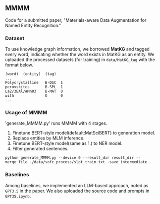 ## MMMM

Code for a submitted paper, "Materials-aware Data Augmentation for Named Entity Recognition." 

### Dataset

To use knowledge graph information, we borrowed **MatKG** and tagged every word, indicating whether the word exists in MatKG as an entity.
We uploaded the processed datasets (for training) in `data/MatKG_tag` with the format below.
```
(word)  (entity)  (tag)
...
Polycrystalline   B-DSC  1
perovskites       B-SPL  1
La2/3BAl/#MnO3    B-MAT  0
with              O      0
...
```

### Usage of MMMM

'generate_MMMM.py' runs MMMM with 4 stages.
1.  Finetune BERT-style model(default:MatSciBERT) to generation model. 
2.  Replace entities by MLM inference.
3.  Finetune BERT-style model(same as 1.) to NER model.
4.  Filter generated sentences.
```
python generate_MMMM.py --device 0 --result_dir result_dir --merge_file ./data/sofc_process/slot_train.txt -save_intermediate
```

### Baselines
Among baselines, we implemented an LLM-based approach, noted as `GPT3.5` in the paper.
We also uploaded the source code and prompts in `GPT35.ipynb`.
